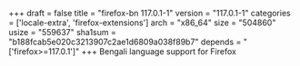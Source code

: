 +++
draft = false
title = "firefox-bn 117.0.1-1"
version = "117.0.1-1"
categories = ['locale-extra', 'firefox-extensions']
arch = "x86_64"
size = "504860"
usize = "559637"
sha1sum = "b188fcab5e020c3213907c2ae1d6809a038f89b7"
depends = "['firefox>=117.0.1']"
+++
Bengali language support for Firefox